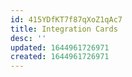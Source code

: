 ```yaml
---
id: 415YDfKT7f87qXoZ1qAc7
title: Integration Cards
desc: ''
updated: 1644961726971
created: 1644961726971
---
```


